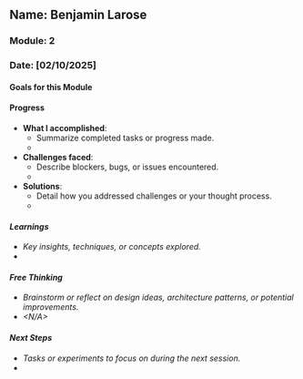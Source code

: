 <!-- Markdown Docs: https://docs.github.com/en/get-started/writing-on-github/getting-started-with-writing-and-formatting-on-github/basic-writing-and-formatting-syntax -->
## Name: Benjamin Larose
### Module: 2

<!-- Repeat the below as needed-->
### Date: [02/10/2025]

#### Goals for this Module
<!-- Example Template (include the brackets to make a checklist, fill them in as appropriate
- [] Goal 1: Complete Case Study 1
- [] Goal 2: Learn more about game design
- [] Goal 3: Complete this dev log
-->

#### Progress
- **What I accomplished**:
  - Summarize completed tasks or progress made.
  - <Completed case study one>
- **Challenges faced**:
  - Describe blockers, bugs, or issues encountered.
  -  <Had a little toruble finding reviews for my game.>
- **Solutions**:
  - Detail how you addressed challenges or your thought process.
  -  <I looked for lesser know review outlets to find a review for my game>

#### Learnings
- Key insights, techniques, or concepts explored.
-  <Learned about how some games integrate their story into their gameplay>

#### Free Thinking
- Brainstorm or reflect on design ideas, architecture patterns, or potential improvements.
-  <N/A>
<!--

- Example prompts:
  - "What if the player interactions were asynchronous instead of real-time?"
  - "How could ECS improve performance in this system?"
  - "Does my current design support scalability? How can it improve?"
  
-->

#### Next Steps
- Tasks or experiments to focus on during the next session.
-  <Completing new assignments>
